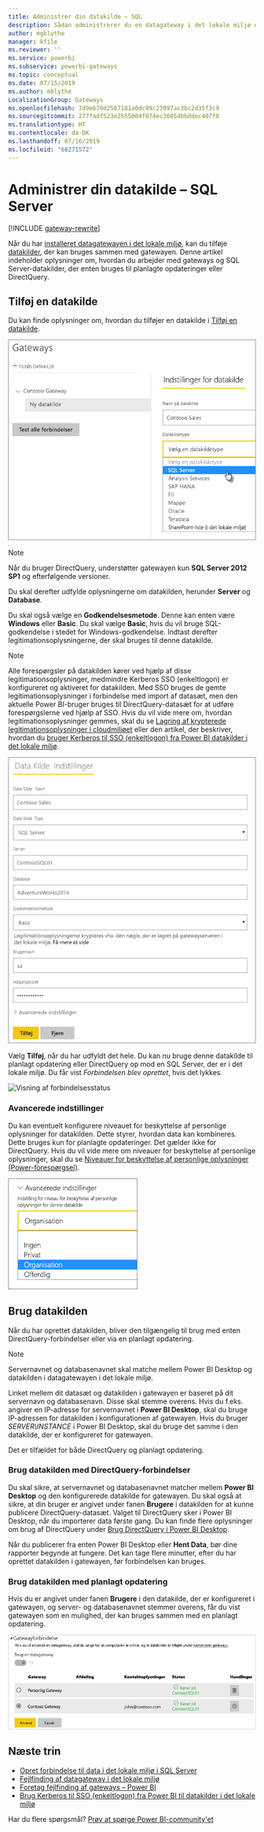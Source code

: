 ```yaml
---
title: Administrer din datakilde – SQL
description: Sådan administrerer du en datagateway i det lokale miljø og de datakilder, der hører til denne gateway.
author: mgblythe
manager: kfile
ms.reviewer: ''
ms.service: powerbi
ms.subservice: powerbi-gateways
ms.topic: conceptual
ms.date: 07/15/2019
ms.author: mblythe
LocalizationGroup: Gateways
ms.openlocfilehash: 7d9e670d2567181a0dc99c23997ac3bc2d35f3c9
ms.sourcegitcommit: 277fadf523e2555004f074ec36054bbddec407f8
ms.translationtype: HT
ms.contentlocale: da-DK
ms.lasthandoff: 07/16/2019
ms.locfileid: "68271572"
---
```

# <a name="manage-your-data-source---sql-server"></a>Administrer din datakilde – SQL Server

[!INCLUDE [gateway-rewrite](includes/gateway-rewrite.md)]

Når du har [installeret datagatewayen i det lokale miljø](/data-integration/gateway/service-gateway-install), kan du tilføje [datakilder](service-gateway-data-sources.md#add-a-data-source), der kan bruges sammen med gatewayen. Denne artikel indeholder oplysninger om, hvordan du arbejder med gateways og SQL Server-datakilder, der enten bruges til planlagte opdateringer eller DirectQuery.

## <a name="add-a-data-source"></a>Tilføj en datakilde

Du kan finde oplysninger om, hvordan du tilføjer en datakilde i [Tilføj en datakilde](service-gateway-data-sources.md#add-a-data-source).

![Vælg SQL Server-datakilden](media/service-gateway-enterprise-manage-sql/datasourcesettings2.png)

> [!NOTE]
> Når du bruger DirectQuery, understøtter gatewayen kun **SQL Server 2012 SP1** og efterfølgende versioner.

Du skal derefter udfylde oplysningerne om datakilden, herunder **Server** og **Database**.  

Du skal også vælge en **Godkendelsesmetode**. Denne kan enten være **Windows** eller **Basic**. Du skal vælge **Basic**, hvis du vil bruge SQL-godkendelse i stedet for Windows-godkendelse. Indtast derefter legitimationsoplysningerne, der skal bruges til denne datakilde.

> [!NOTE]
> Alle forespørgsler på datakilden kører ved hjælp af disse legitimationsoplysninger, medmindre Kerberos SSO (enkeltlogon) er konfigureret og aktiveret for datakilden. Med SSO bruges de gemte legitimationsoplysninger i forbindelse med import af datasæt, men den aktuelle Power BI-bruger bruges til DirectQuery-datasæt for at udføre forespørgslerne ved hjælp af SSO. Hvis du vil vide mere om, hvordan legitimationsoplysninger gemmes, skal du se [Lagring af krypterede legitimationsoplysninger i cloudmiljøet](service-gateway-data-sources.md#storing-encrypted-credentials-in-the-cloud) eller den artikel, der beskriver, hvordan du [bruger Kerberos til SSO (enkeltlogon) fra Power BI datakilder i det lokale miljø](service-gateway-sso-kerberos.md).

![Angivelse af indstillinger for datakilden](media/service-gateway-enterprise-manage-sql/datasourcesettings3.png)

Vælg **Tilføj**, når du har udfyldt det hele. Du kan nu bruge denne datakilde til planlagt opdatering eller DirectQuery op mod en SQL Server, der er i det lokale miljø. Du får vist *Forbindelsen blev oprettet*, hvis det lykkes.

![Visning af forbindelsesstatus](media/service-gateway-enterprise-manage-sql/datasourcesettings4.png)

### <a name="advanced-settings"></a>Avancerede indstillinger

Du kan eventuelt konfigurere niveauet for beskyttelse af personlige oplysninger for datakilden. Dette styrer, hvordan data kan kombineres. Dette bruges kun for planlagte opdateringer. Det gælder ikke for DirectQuery. Hvis du vil vide mere om niveauer for beskyttelse af personlige oplysninger, skal du se [Niveauer for beskyttelse af personlige oplysninger (Power-forespørgsel)](https://support.office.com/article/Privacy-levels-Power-Query-CC3EDE4D-359E-4B28-BC72-9BEE7900B540).

![Angivelse af niveauet for beskyttelse af personlige oplysninger](media/service-gateway-enterprise-manage-sql/datasourcesettings9.png)

## <a name="using-the-data-source"></a>Brug datakilden

Når du har oprettet datakilden, bliver den tilgængelig til brug med enten DirectQuery-forbindelser eller via en planlagt opdatering.

> [!NOTE]
> Servernavnet og databasenavnet skal matche mellem Power BI Desktop og datakilden i datagatewayen i det lokale miljø.

Linket mellem dit datasæt og datakilden i gatewayen er baseret på dit servernavn og databasenavn. Disse skal stemme overens. Hvis du f.eks. angiver en IP-adresse for servernavnet i **Power BI Desktop**, skal du bruge IP-adressen for datakilden i konfigurationen af gatewayen. Hvis du bruger *SERVER\INSTANCE* i Power BI Desktop, skal du bruge det samme i den datakilde, der er konfigureret for gatewayen.

Det er tilfældet for både DirectQuery og planlagt opdatering.

### <a name="using-the-data-source-with-directquery-connections"></a>Brug datakilden med DirectQuery-forbindelser

Du skal sikre, at servernavnet og databasenavnet matcher mellem **Power BI Desktop** og den konfigurerede datakilde for gatewayen. Du skal også at sikre, at din bruger er angivet under fanen **Brugere** i datakilden for at kunne publicere DirectQuery-datasæt. Valget til DirectQuery sker i Power BI Desktop, når du importerer data første gang. Du kan finde flere oplysninger om brug af DirectQuery under [Brug DirectQuery i Power BI Desktop](desktop-use-directquery.md).

Når du publicerer fra enten Power BI Desktop eller **Hent Data**, bør dine rapporter begynde at fungere. Det kan tage flere minutter, efter du har oprettet datakilden i gatewayen, før forbindelsen kan bruges.

### <a name="using-the-data-source-with-scheduled-refresh"></a>Brug datakilden med planlagt opdatering

Hvis du er angivet under fanen **Brugere** i den datakilde, der er konfigureret i gatewayen, og server- og databasenavnet stemmer overens, får du vist gatewayen som en mulighed, der kan bruges sammen med en planlagt opdatering.

![Visning af brugerne](media/service-gateway-enterprise-manage-sql/powerbi-gateway-enterprise-schedule-refresh.png)

## <a name="next-steps"></a>Næste trin

* [Opret forbindelse til data i det lokale miljø i SQL Server](service-gateway-sql-tutorial.md)
* [Fejlfinding af datagateway i det lokale miljø](/data-integration/gateway/service-gateway-tshoot)
* [Foretag fejlfinding af gateways – Power BI](service-gateway-onprem-tshoot.md)
* [Brug Kerberos til SSO (enkeltlogon) fra Power BI til datakilder i det lokale miljø](service-gateway-sso-kerberos.md)

Har du flere spørgsmål? [Prøv at spørge Power BI-community'et](http://community.powerbi.com/)

